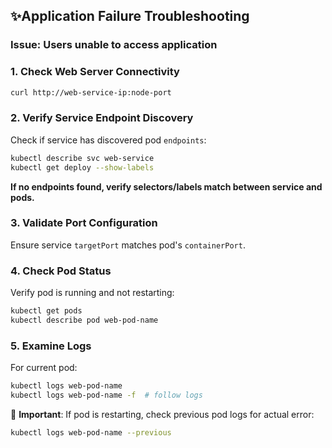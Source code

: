 ## ✨Application Failure Troubleshooting

### Issue: Users unable to access application

### 1. Check Web Server Connectivity

```bash
curl http://web-service-ip:node-port
```

### 2. Verify Service Endpoint Discovery

Check if service has discovered pod `endpoints`:

```bash
kubectl describe svc web-service
kubectl get deploy --show-labels
```

**If no endpoints found, verify selectors/labels match between service and pods.**

### 3. Validate Port Configuration

Ensure service `targetPort` matches pod's `containerPort`.

### 4. Check Pod Status

Verify pod is running and not restarting:

```bash
kubectl get pods
kubectl describe pod web-pod-name
```

### 5. Examine Logs

For current pod:

```bash
kubectl logs web-pod-name
kubectl logs web-pod-name -f  # follow logs
```

🔴 **Important**: If pod is restarting, check previous pod logs for actual error:

```bash
kubectl logs web-pod-name --previous
```

